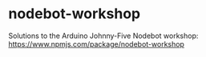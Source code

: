 # nodebot-workshop
Solutions to the Arduino Johnny-Five Nodebot workshop: https://www.npmjs.com/package/nodebot-workshop
